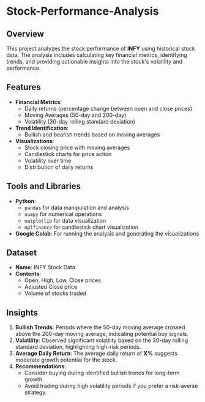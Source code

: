 # Stock-Performance-Analysis

## Overview
This project analyzes the stock performance of **INFY** using historical stock data. The analysis includes calculating key financial metrics, identifying trends, and providing actionable insights into the stock's volatility and performance.

## Features
- **Financial Metrics**:
  - Daily returns (percentage change between open and close prices)
  - Moving Averages (50-day and 200-day)
  - Volatility (30-day rolling standard deviation)
- **Trend Identification**:
  - Bullish and bearish trends based on moving averages
- **Visualizations**:
  - Stock closing price with moving averages
  - Candlestick charts for price action
  - Volatility over time
  - Distribution of daily returns

## Tools and Libraries
- **Python**:
  - `pandas` for data manipulation and analysis
  - `numpy` for numerical operations
  - `matplotlib` for data visualization
  - `mplfinance` for candlestick chart visualization
- **Google Colab**: For running the analysis and generating the visualizations

## Dataset
- **Name**: INFY Stock Data
- **Contents**:
  - Open, High, Low, Close prices
  - Adjusted Close price
  - Volume of stocks traded

## Insights
1. **Bullish Trends**: Periods where the 50-day moving average crossed above the 200-day moving average, indicating potential buy signals.
2. **Volatility**: Observed significant volatility based on the 30-day rolling standard deviation, highlighting high-risk periods.
3. **Average Daily Return**: The average daily return of **X%** suggests moderate growth potential for the stock.
4. **Recommendations**:
   - Consider buying during identified bullish trends for long-term growth.
   - Avoid trading during high volatility periods if you prefer a risk-averse strategy.

